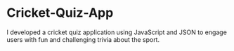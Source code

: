 # Cricket-Quiz-App
I developed a cricket quiz application using JavaScript and JSON to engage users with fun and challenging trivia about the sport.
